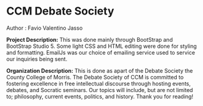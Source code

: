 <h1>CCM Debate Society</h1>

Author : Favio Valentino Jasso 

**Project Description:**
This was done mainly through BootStrap and BootStrap Studio 5. Some light CSS and HTML editing were done for styling and formatting. EmailJs was our choice of emailing service used to service our inquiries being sent. 

**Organization Description:**
This is done as apart of the Debate Society the County College of Morris. The Debate Society of CCM is committed to fostering excellence in free intellectual discourse through hosting events, debates, and Socratic seminars. Our topics will include, but are not limited to; philosophy, current events, politics, and history. Thank you for reading!